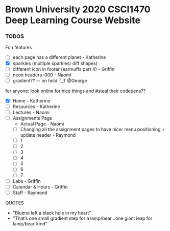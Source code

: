 # Brown University 2020 CSCI1470 Deep Learning Course Website


### TODOS

Fun features
- [ ] each page has a different planet - Katherine 
- [x] sparkles (multiple sparkles/ diff shapes)
- [ ] different icon in footer (earmuffs part 4) - Griffin
- [ ] neon headers :000 - Naomi
- [ ] gradient?? -- on hold T_T  @George

for anyone: look online for nice things and #steal their codepens??


- [x] Home - Katherine
- [ ] Resources - Katherine
- [ ] Lectures - Naomi
- [ ] Assignments Page
   *  Actual Page - Naomi
   *  [ ] Changing all the assignment pages to have nicer menu positioning + update header - Raymond
   *  [ ] 1
   *  [ ] 2
   *  [ ] 3
   *  [ ] 4
   *  [ ] 5
   *  [ ] 6
   *  [ ] 7
- [ ] Labs - Griffin
- [ ] Calendar & Hours  - Griffin
- [ ] Staff - Raymond

QUOTES
- "Blueno left a black hole in my heart"
- "That’s one small gradient step for a lamp/bear…one giant leap for lamp/bear-kind"

